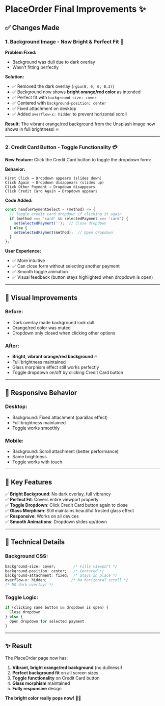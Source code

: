 # PlaceOrder Final Improvements ✨

## ✅ Changes Made

### 1. **Background Image - Now Bright & Perfect Fit** 🎨

**Problem Fixed:**
- Background was dull due to dark overlay
- Wasn't fitting perfectly

**Solution:**
- ✅ Removed the dark overlay (`rgba(0, 0, 0, 0.3)`)
- ✅ Background now shows **bright orange/red color** as intended
- ✅ Perfect fit with `background-size: cover`
- ✅ Centered with `background-position: center`
- ✅ Fixed attachment on desktop
- ✅ Added `overflow-x: hidden` to prevent horizontal scroll

**Result:**
The vibrant orange/red background from the Unsplash image now shows in full brightness! 🔥

---

### 2. **Credit Card Button - Toggle Functionality** 💳

**New Feature:**
Click the Credit Card button to toggle the dropdown form:

**Behavior:**
```
First Click → Dropdown appears (slides down)
Click Again → Dropdown disappears (slides up)
Click Other Payment → Dropdown disappears
Click Credit Card Again → Dropdown appears
```

**Code Added:**
```javascript
const handlePaymentSelect = (method) => {
  // Toggle credit card dropdown if clicking it again
  if (method === 'card' && selectedPayment === 'card') {
    setSelectedPayment('');  // Close dropdown
  } else {
    setSelectedPayment(method);  // Open dropdown
  }
};
```

**User Experience:**
- ✅ More intuitive
- ✅ Can close form without selecting another payment
- ✅ Smooth toggle animation
- ✅ Visual feedback (button stays highlighted when dropdown is open)

---

## 🎨 Visual Improvements

### Before:
- Dark overlay made background look dull
- Orange/red color was muted
- Dropdown only closed when clicking other options

### After:
- **Bright, vibrant orange/red background** 🔥
- Full brightness maintained
- Glass morphism effect still works perfectly
- Toggle dropdown on/off by clicking Credit Card button

---

## 📱 Responsive Behavior

### Desktop:
- Background: Fixed attachment (parallax effect)
- Full brightness maintained
- Toggle works smoothly

### Mobile:
- Background: Scroll attachment (better performance)
- Same brightness
- Toggle works with touch

---

## 🎯 Key Features

✅ **Bright Background**: No dark overlay, full vibrancy  
✅ **Perfect Fit**: Covers entire viewport properly  
✅ **Toggle Dropdown**: Click Credit Card button again to close  
✅ **Glass Morphism**: Still maintains beautiful frosted glass effect  
✅ **Responsive**: Works on all devices  
✅ **Smooth Animations**: Dropdown slides up/down  

---

## 🔧 Technical Details

### Background CSS:
```css
background-size: cover;        /* Fills viewport */
background-position: center;   /* Centered */
background-attachment: fixed;  /* Stays in place */
overflow-x: hidden;           /* No horizontal scroll */
/* NO dark overlay! */
```

### Toggle Logic:
```javascript
if (clicking same button && dropdown is open) {
  Close dropdown
} else {
  Open dropdown for selected payment
}
```

---

## ✨ Result

The PlaceOrder page now has:
1. **Vibrant, bright orange/red background** (no dullness!)
2. **Perfect background fit** on all screen sizes
3. **Toggle functionality** on Credit Card button
4. **Glass morphism** maintained
5. **Fully responsive** design

**The bright color really pops now!** 🎨🔥

